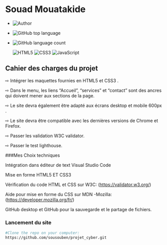 # Souad Mouatakide

- ![Author](<https://img.shields.io/badge/Author-Souad Mouatakide-">)
- ![GitHub top language](https://img.shields.io/github/languages/top/sousouben/projet_cyber)
- ![GitHub language count](https://img.shields.io/github/languages/count/sousouben/projet_cyber)

  ![HTML5](https://img.shields.io/badge/html5-%23E34F26.svg?style=for-the-badge&logo=html5&logoColor=white)
  ![CSS3](https://img.shields.io/badge/css3-%231572B6.svg?style=for-the-badge&logo=css3&logoColor=white)
  ![JavaScript](https://img.shields.io/badge/javascript-%23323330.svg?style=for-the-badge&logo=javascript&logoColor=%23F7DF1E)

## Cahier des charges du projet

⇨ Intégrer les maquettes fournies en HTML5 et CSS3 .

⇨ Dans le menu, les liens “Accueil”, “services” et “contact” sont des ancres qui doivent mener aux sections de la page.

⇨ Le site devra également être adapté aux écrans desktop et mobile 600px .

⇨ Le site devra être compatible avec les dernières versions de Chrome et Firefox.

⇨ Passer les validation W3C validator.

⇨ Passer le test lighthouse.

###Mes Choix techniques

Intégration dans éditeur de text Visual Studio Code

Mise en forme HTML5 ET CSS3

Vérification du code HTML et CSS sur W3C: (https://validator.w3.org/)

Aide pour mise en forme du CSS sur MDN -Mozilla: (https://developer.mozilla.org/fr/)

GitHub desktop et GitHub pour la sauvegarde et le partage de fichiers.

### Lancement du site

```bash
#Clone the repo on your computer:
https://github.com/sousouben/projet_cyber.git
```
